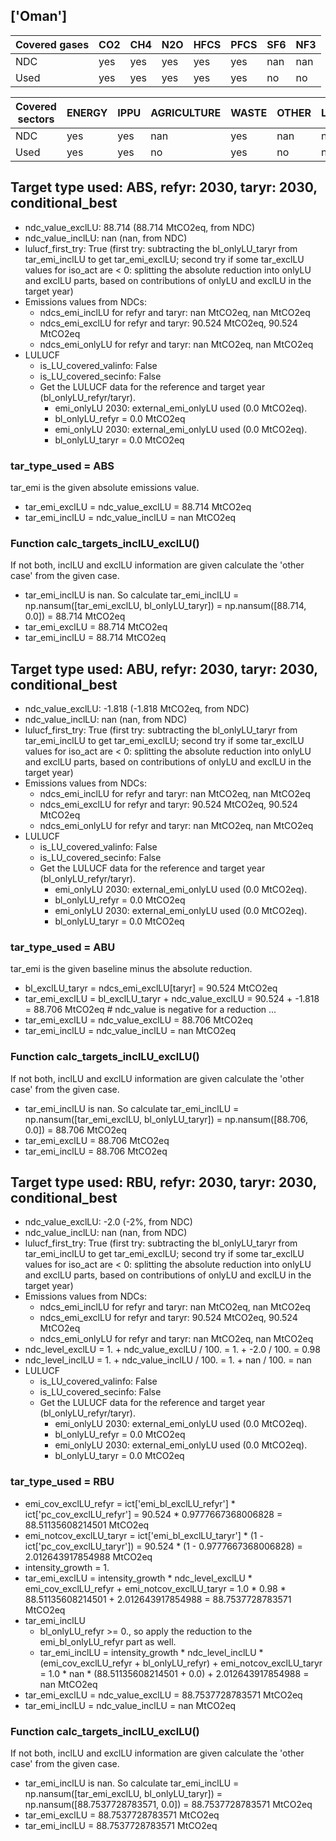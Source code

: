 ## ['Oman']



| Covered gases | CO2 | CH4 | N2O | HFCS | PFCS | SF6 | NF3 |
| ---- | ---- | ---- | ---- | ---- | ---- | ---- | ----  |
| NDC | yes | yes | yes | yes | yes | nan | nan |
| Used | yes | yes | yes | yes | yes | no | no |

| Covered sectors | ENERGY | IPPU | AGRICULTURE | WASTE | OTHER | LULUCF |
| ---- | ---- | ---- | ---- | ---- | ---- | ----  |
| NDC | yes | yes | nan | yes | nan | nan |
| Used | yes | yes | no | yes | no | no |



## Target type used: ABS, refyr: 2030, taryr: 2030, conditional_best
- ndc_value_exclLU: 88.714 (88.714 MtCO2eq, from NDC)
- ndc_value_inclLU: nan (nan, from NDC)
- lulucf_first_try: True
(first try: subtracting the bl_onlyLU_taryr from tar_emi_inclLU to get tar_emi_exclLU;
second try if some tar_exclLU values for iso_act are < 0: splitting the absolute reduction into onlyLU and exclLU parts, based on contributions of onlyLU and exclLU in the target year)
- Emissions values from NDCs:
  - ndcs_emi_inclLU for refyr and taryr: nan MtCO2eq, nan MtCO2eq
  - ndcs_emi_exclLU for refyr and taryr: 90.524 MtCO2eq, 90.524 MtCO2eq
  - ndcs_emi_onlyLU for refyr and taryr: nan MtCO2eq, nan MtCO2eq
- LULUCF
  - is_LU_covered_valinfo: False
  - is_LU_covered_secinfo: False
  - Get the LULUCF data for the reference and target year (bl_onlyLU_refyr/taryr).
    - emi_onlyLU 2030: external_emi_onlyLU used (0.0 MtCO2eq).
    - bl_onlyLU_refyr = 0.0 MtCO2eq
    - emi_onlyLU 2030: external_emi_onlyLU used (0.0 MtCO2eq).
    - bl_onlyLU_taryr = 0.0 MtCO2eq
### tar_type_used = ABS
tar_emi is the given absolute emissions value.
- tar_emi_exclLU = ndc_value_exclLU = 88.714 MtCO2eq
- tar_emi_inclLU = ndc_value_inclLU = nan MtCO2eq
### Function calc_targets_inclLU_exclLU()
If not both, inclLU and exclLU information are given calculate the 'other case' from the given case.
- tar_emi_inclLU is nan. So calculate tar_emi_inclLU = np.nansum([tar_emi_exclLU, bl_onlyLU_taryr]) = np.nansum([88.714, 0.0]) = 88.714 MtCO2eq
- tar_emi_exclLU = 88.714 MtCO2eq
- tar_emi_inclLU = 88.714 MtCO2eq



## Target type used: ABU, refyr: 2030, taryr: 2030, conditional_best
- ndc_value_exclLU: -1.818 (-1.818 MtCO2eq, from NDC)
- ndc_value_inclLU: nan (nan, from NDC)
- lulucf_first_try: True
(first try: subtracting the bl_onlyLU_taryr from tar_emi_inclLU to get tar_emi_exclLU;
second try if some tar_exclLU values for iso_act are < 0: splitting the absolute reduction into onlyLU and exclLU parts, based on contributions of onlyLU and exclLU in the target year)
- Emissions values from NDCs:
  - ndcs_emi_inclLU for refyr and taryr: nan MtCO2eq, nan MtCO2eq
  - ndcs_emi_exclLU for refyr and taryr: 90.524 MtCO2eq, 90.524 MtCO2eq
  - ndcs_emi_onlyLU for refyr and taryr: nan MtCO2eq, nan MtCO2eq
- LULUCF
  - is_LU_covered_valinfo: False
  - is_LU_covered_secinfo: False
  - Get the LULUCF data for the reference and target year (bl_onlyLU_refyr/taryr).
    - emi_onlyLU 2030: external_emi_onlyLU used (0.0 MtCO2eq).
    - bl_onlyLU_refyr = 0.0 MtCO2eq
    - emi_onlyLU 2030: external_emi_onlyLU used (0.0 MtCO2eq).
    - bl_onlyLU_taryr = 0.0 MtCO2eq
### tar_type_used = ABU
tar_emi is the given baseline minus the absolute reduction.
- bl_exclLU_taryr = ndcs_emi_exclLU[taryr] = 90.524 MtCO2eq
- tar_emi_exclLU = bl_exclLU_taryr + ndc_value_exclLU = 90.524 + -1.818 = 88.706 MtCO2eq # ndc_value is negative for a reduction ...
- tar_emi_exclLU = ndc_value_exclLU = 88.706 MtCO2eq
- tar_emi_inclLU = ndc_value_inclLU = nan MtCO2eq
### Function calc_targets_inclLU_exclLU()
If not both, inclLU and exclLU information are given calculate the 'other case' from the given case.
- tar_emi_inclLU is nan. So calculate tar_emi_inclLU = np.nansum([tar_emi_exclLU, bl_onlyLU_taryr]) = np.nansum([88.706, 0.0]) = 88.706 MtCO2eq
- tar_emi_exclLU = 88.706 MtCO2eq
- tar_emi_inclLU = 88.706 MtCO2eq



## Target type used: RBU, refyr: 2030, taryr: 2030, conditional_best
- ndc_value_exclLU: -2.0 (-2%, from NDC)
- ndc_value_inclLU: nan (nan, from NDC)
- lulucf_first_try: True
(first try: subtracting the bl_onlyLU_taryr from tar_emi_inclLU to get tar_emi_exclLU;
second try if some tar_exclLU values for iso_act are < 0: splitting the absolute reduction into onlyLU and exclLU parts, based on contributions of onlyLU and exclLU in the target year)
- Emissions values from NDCs:
  - ndcs_emi_inclLU for refyr and taryr: nan MtCO2eq, nan MtCO2eq
  - ndcs_emi_exclLU for refyr and taryr: 90.524 MtCO2eq, 90.524 MtCO2eq
  - ndcs_emi_onlyLU for refyr and taryr: nan MtCO2eq, nan MtCO2eq
- ndc_level_exclLU = 1. + ndc_value_exclLU / 100. = 1. + -2.0 / 100. = 0.98
- ndc_level_inclLU = 1. + ndc_value_inclLU / 100. = 1. + nan / 100. = nan
- LULUCF
  - is_LU_covered_valinfo: False
  - is_LU_covered_secinfo: False
  - Get the LULUCF data for the reference and target year (bl_onlyLU_refyr/taryr).
    - emi_onlyLU 2030: external_emi_onlyLU used (0.0 MtCO2eq).
    - bl_onlyLU_refyr = 0.0 MtCO2eq
    - emi_onlyLU 2030: external_emi_onlyLU used (0.0 MtCO2eq).
    - bl_onlyLU_taryr = 0.0 MtCO2eq
### tar_type_used = RBU
- emi_cov_exclLU_refyr = ict['emi_bl_exclLU_refyr'] * ict['pc_cov_exclLU_refyr'] = 90.524 * 0.9777667368006828 = 88.51135608214501 MtCO2eq
- emi_notcov_exclLU_taryr = ict['emi_bl_exclLU_taryr'] * (1 - ict['pc_cov_exclLU_taryr']) = 90.524 * (1 - 0.9777667368006828) = 2.012643917854988 MtCO2eq
- intensity_growth = 1.
- tar_emi_exclLU = intensity_growth * ndc_level_exclLU * emi_cov_exclLU_refyr + emi_notcov_exclLU_taryr = 1.0 * 0.98 * 88.51135608214501 + 2.012643917854988 = 88.7537728783571 MtCO2eq
- tar_emi_inclLU
  - bl_onlyLU_refyr >= 0., so apply the reduction to the emi_bl_onlyLU_refyr part as well.
  - tar_emi_inclLU = intensity_growth * ndc_level_inclLU * (emi_cov_exclLU_refyr + bl_onlyLU_refyr) + emi_notcov_exclLU_taryr = 1.0 * nan * (88.51135608214501 + 0.0) + 2.012643917854988 = nan MtCO2eq
- tar_emi_exclLU = ndc_value_exclLU = 88.7537728783571 MtCO2eq
- tar_emi_inclLU = ndc_value_inclLU = nan MtCO2eq
### Function calc_targets_inclLU_exclLU()
If not both, inclLU and exclLU information are given calculate the 'other case' from the given case.
- tar_emi_inclLU is nan. So calculate tar_emi_inclLU = np.nansum([tar_emi_exclLU, bl_onlyLU_taryr]) = np.nansum([88.7537728783571, 0.0]) = 88.7537728783571 MtCO2eq
- tar_emi_exclLU = 88.7537728783571 MtCO2eq
- tar_emi_inclLU = 88.7537728783571 MtCO2eq